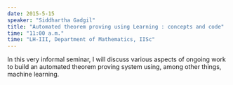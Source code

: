 ```yaml
---
date: 2015-5-15
speaker: "Siddhartha Gadgil"
title: "Automated theorem proving using Learning : concepts and code"
time: "11:00 a.m." 
time: "LH-III, Department of Mathematics, IISc"
---
```

In this very informal seminar, I will discuss various aspects of
ongoing work to build an automated theorem proving system using,
among other things, machine learning.
